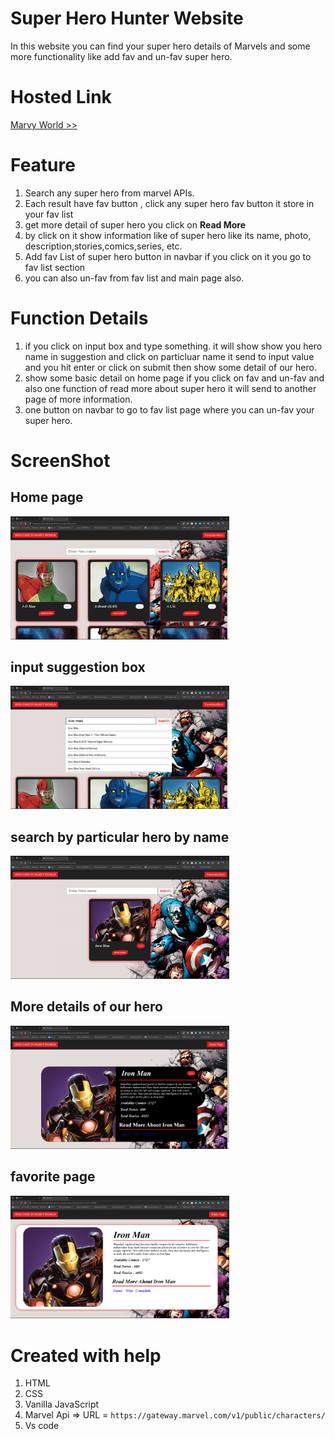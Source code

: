 # Super Hero Hunter Website

In this website you can find your super hero details of Marvels and some more functionality like add fav and un-fav super hero.

# Hosted Link

[Marvy World >>](https://alwaystusharswami.github.io/superHero_hunter_coding_ninjas/)

# Feature

1. Search any super hero from marvel APIs.
2. Each result have fav button ,
   click any super hero fav button it store in your fav list
3. get more detail of super hero you click on **Read More**
4. by click on it show information like of super hero like its name, photo, description,stories,comics,series, etc.
5. Add fav List of super hero button in navbar if you click on it you go to fav list section
6. you can also un-fav from fav list and main page also.

# Function Details

1. if you click on input box and type something. it will show show you hero name in suggestion and click on particluar name it send to input value and you hit enter or click on submit then show some detail of our hero.
2. show some basic detail on home page if you click on fav and un-fav and also one function of read more about super hero it will send to another page of more information.
3. one button on navbar to go to fav list page where you can un-fav your super hero.


# ScreenShot

## Home page

<img src='./assets/images/s1.png' style="width:350px"/>

## input suggestion box

<img src='./assets/images/s2.png' style="width:350px"/>

## search by particular hero by name

<img src='./assets/images/s3.png' style="width:350px"/>

## More details of our hero

<img src='./assets/images/s4.png' style="width:350px"/>

## favorite page

<img src='./assets/images/s5.png' style="width:350px"/>

# Created with help

1. HTML
2. CSS
3. Vanilla JavaScript
4. Marvel Api => URL = `https://gateway.marvel.com/v1/public/characters/`
5. Vs code
